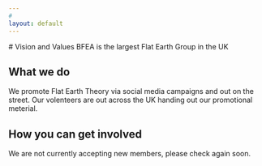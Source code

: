 ```yaml
---
#
layout: default
---
```


<div class="jumbotron" style="url(/images/coast.jpeg) no-repeat center center;">
  <div class="container text-center">
  </div>
</div>
# Vision and Values
BFEA is the largest Flat Earth Group in the UK

## What we do
We promote Flat Earth Theory via social media campaigns and out on the street. Our volenteers are out across the UK handing out our promotional meterial.


## How you can get involved
We are not currently accepting new members, please check again soon.
